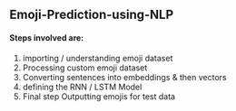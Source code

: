 ## Emoji-Prediction-using-NLP
#### Steps involved are:
1. importing / understanding emoji dataset </br>
2. Processing custom emoji dataset </br>
3. Converting sentences into embeddings & then vectors </br>
4. defining the RNN / LSTM Model </br>
5. Final step Outputting emojis for test data </br>
